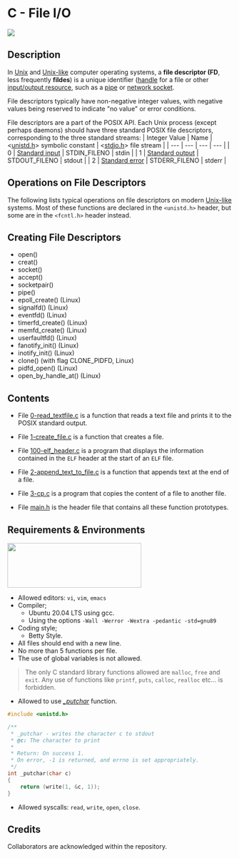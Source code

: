 # C - File I/O
<img src="https://upload.wikimedia.org/wikipedia/commons/thumb/f/f8/File_table_and_inode_table.svg/800px-File_table_and_inode_table.svg.png" width="" height=""  />

## Description
In [Unix](https://en.wikipedia.org/wiki/Unix) and [Unix-like](https://en.wikipedia.org/wiki/Unix-like) computer operating systems, a **file descriptor (FD**, less frequently **fildes**) is a unique identifier ([handle](https://en.wikipedia.org/wiki/Handle_(computing)) for a file or other [input/output resource](https://en.wikipedia.org/wiki/Input/output), such as a [pipe](https://en.wikipedia.org/wiki/Pipe_(Unix)) or [network socket](https://en.wikipedia.org/wiki/Network_socket).

File descriptors typically have non-negative integer values, with negative values being reserved to indicate "no value" or error conditions.

File descriptors are a part of the POSIX API. Each Unix process (except perhaps daemons) should have three standard POSIX file descriptors, corresponding to the three standard streams:
| Integer Value | Name |<[unistd.h](https://en.wikipedia.org/wiki/Unistd.h)> symbolic constant | <[stdio.h](https://en.wikipedia.org/wiki/Stdio.h)> file stream |
| --- | --- | --- | --- |
| 0 | [Standard input](https://en.wikipedia.org/wiki/Stdin) | STDIN_FILENO | stdin |
| 1 | [Standard output](https://en.wikipedia.org/wiki/Stdout) | STDOUT_FILENO | stdout |
| 2 | [Standard error](https://en.wikipedia.org/wiki/Stderr) | STDERR_FILENO | stderr |

## Operations on File Descriptors
The following lists typical operations on file descriptors on modern [Unix-like](https://en.wikipedia.org/wiki/Unix-like) systems. Most of these functions are declared in the `<unistd.h>` header, but some are in the `<fcntl.h>` header instead.

## Creating File Descriptors
- open()
- creat()
- socket()
- accept()
- socketpair()
- pipe()
- epoll_create() (Linux)
- signalfd() (Linux)
- eventfd() (Linux)
- timerfd_create() (Linux)
- memfd_create() (Linux)
- userfaultfd() (Linux)
- fanotify_init() (Linux)
- inotify_init() (Linux)
- clone() (with flag CLONE_PIDFD, Linux)
- pidfd_open() (Linux)
- open_by_handle_at() (Linux)

## Contents
- File [0-read_textfile.c](https://github.com/TosinISOGUN/alx-low_level_programming/blob/master/0x15-file_io/0-read_textfile.c) is a function that reads a text file and prints it to the POSIX standard output.

- File [1-create_file.c](https://github.com/TosinISOGUN/alx-low_level_programming/blob/master/0x15-file_io/1-create_file.c) is a function that creates a file.

- File [100-elf_header.c](https://github.com/TosinISOGUN/alx-low_level_programming/blob/master/0x15-file_io/100-elf_header.c) is a program that displays the information contained in the `ELF` header at the start of an `ELF` file.

- File [2-append_text_to_file.c](https://github.com/TosinISOGUN/alx-low_level_programming/blob/master/0x15-file_io/2-append_text_to_file.c) is a function that appends text at the end of a file.

- File [3-cp.c](https://github.com/TosinISOGUN/alx-low_level_programming/blob/master/0x15-file_io/3-cp.c) is a program that copies the content of a file to another file.

- File [main.h](https://github.com/TosinISOGUN/alx-low_level_programming/blob/master/0x15-file_io/main.h) is the header file that contains all these function prototypes.

## Requirements & Environments
<img src="https://alx-apply.hbtn.io/brand_alx/share_image_2019.jpg" width="300" height="100" />

- Allowed editors: `vi`, `vim`, `emacs`
- Compiler;
  - Ubuntu 20.04 LTS using gcc.
  - Using the options `-Wall -Werror -Wextra -pedantic -std=gnu89`
- Coding style;
  - Betty Style.
- All files should end with a new line.
- No more than 5 functions per file.
- The use of global variables is not allowed.
> The only C standard library functions allowed are `malloc`, `free` and `exit`.
> Any use of functions like `printf`, `puts`, `calloc`, `realloc` etc… is forbidden.
- Allowed to use [*_putchar*](https://github.com/holbertonschool/_putchar.c/blob/master/_putchar.c) function.
```C
#include <unistd.h>

/**
 * _putchar - writes the character c to stdout
 * @c: The character to print
 *
 * Return: On success 1.
 * On error, -1 is returned, and errno is set appropriately.
 */
int _putchar(char c)
{
	return (write(1, &c, 1));
}
```
- Allowed syscalls: `read`, `write`, `open`, `close`.


## Credits
Collaborators are acknowledged within the repository.
